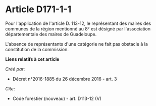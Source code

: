 # Article D171-1-1

Pour l'application de l'article D. 113-12, le représentant des maires des communes de la région mentionné au 8° est désigné
par l'association départementale des maires de Guadeloupe.

L'absence de représentants d'une catégorie ne fait pas obstacle à la constitution de la commission.

**Liens relatifs à cet article**

_Créé par_:

  - Décret n°2016-1885 du 26 décembre 2016 - art. 3

_Cite_:

  - Code forestier (nouveau) - art. D113-12 (V)
